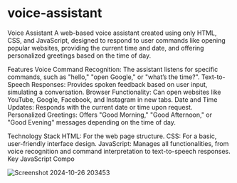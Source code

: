 # voice-assistant
Voice Assistant
A web-based voice assistant created using only HTML, CSS, and JavaScript, designed to respond to user commands like opening popular websites, providing the current time and date, and offering personalized greetings based on the time of day.

Features
Voice Command Recognition: The assistant listens for specific commands, such as "hello," "open Google," or "what’s the time?".
Text-to-Speech Responses: Provides spoken feedback based on user input, simulating a conversation.
Browser Functionality: Can open websites like YouTube, Google, Facebook, and Instagram in new tabs.
Date and Time Updates: Responds with the current date or time upon request.
Personalized Greetings: Offers "Good Morning," "Good Afternoon," or "Good Evening" messages depending on the time of day.

Technology Stack
HTML: For the web page structure.
CSS: For a basic, user-friendly interface design.
JavaScript: Manages all functionalities, from voice recognition and command interpretation to text-to-speech responses.
Key JavaScript Compo

![Screenshot 2024-10-26 203453](https://github.com/user-attachments/assets/c5aa550a-4c99-4b01-b243-074106e6af3e)
